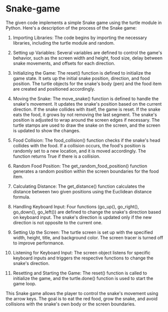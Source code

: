 # Snake-game
The given code implements a simple Snake game using the turtle module in Python. Here's a description of the process of the Snake game:

1. Importing Libraries: The code begins by importing the necessary libraries, including the turtle module and random.

2. Setting up Variables: Several variables are defined to control the game's behavior, such as the screen width and height, food size, delay between snake movements, and offsets for each direction.

3. Initializing the Game: The reset() function is defined to initialize the game state. It sets up the initial snake position, direction, and food position. The turtle objects for the snake's body (pen) and the food item are created and positioned accordingly.

4. Moving the Snake: The move_snake() function is defined to handle the snake's movement. It updates the snake's position based on the current direction. If the snake collides with itself, the game is reset. If the snake eats the food, it grows by not removing the last segment. The snake's position is adjusted to wrap around the screen edges if necessary. The turtle stamps are used to draw the snake on the screen, and the screen is updated to show the changes.

5. Food Collision: The food_collision() function checks if the snake's head collides with the food. If a collision occurs, the food's position is randomly set to a new location, and it is moved accordingly. The function returns True if there is a collision.

6. Random Food Position: The get_random_food_position() function generates a random position within the screen boundaries for the food item.

7. Calculating Distance: The get_distance() function calculates the distance between two given positions using the Euclidean distance formula.

8. Handling Keyboard Input: Four functions (go_up(), go_right(), go_down(), go_left()) are defined to change the snake's direction based on keyboard input. The snake's direction is updated only if the new direction is not opposite to the current one.

9. Setting Up the Screen: The turtle screen is set up with the specified width, height, title, and background color. The screen tracer is turned off to improve performance.

10. Listening for Keyboard Input: The screen object listens for specific keyboard inputs and triggers the respective functions to change the snake's direction.

11. Resetting and Starting the Game: The reset() function is called to initialize the game, and the turtle.done() function is used to start the game loop.

This Snake game allows the player to control the snake's movement using the arrow keys. The goal is to eat the red food, grow the snake, and avoid collisions with the snake's own body or the screen boundaries.
